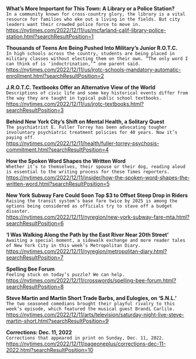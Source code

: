 **What’s More Important for This Town: A Library or a Police Station?**\
`In a community known for cross-country glory, the library is a vital resource for families who eke out a living in the fields. But city leaders want their crowded police force to move in.`\
https://nytimes.com/2022/12/11/us/mcfarland-calif-library-police-station.html?searchResultPosition=1

**Thousands of Teens Are Being Pushed Into Military’s Junior R.O.T.C.**\
`In high schools across the country, students are being placed in military classes without electing them on their own. “The only word I can think of is ‘indoctrination,’” one parent said.`\
https://nytimes.com/2022/12/11/us/jrotc-schools-mandatory-automatic-enrollment.html?searchResultPosition=2

**J.R.O.T.C. Textbooks Offer an Alternative View of the World**\
`Descriptions of civic life and some key historical events differ from the way they are taught in typical public school textbooks.`\
https://nytimes.com/2022/12/11/us/jrotc-textbooks.html?searchResultPosition=3

**Behind New York City’s Shift on Mental Health, a Solitary Quest**\
`The psychiatrist E. Fuller Torrey has been advocating tougher involuntary psychiatric treatment policies for 40 years. Now it’s paying off.`\
https://nytimes.com/2022/12/11/health/fuller-torrey-psychosis-commitment.html?searchResultPosition=4

**How the Spoken Word Shapes the Written Word**\
`Whether it’s to themselves, their spouse or their dog, reading aloud is essential to the writing process for these Times reporters.`\
https://nytimes.com/2022/12/11/insider/how-the-spoken-word-shapes-the-written-word.html?searchResultPosition=5

**New York Subway Fare Could Soon Top $3 to Offset Steep Drop in Riders**\
`Raising the transit system’s base fare twice by 2025 is among the options being considered as officials try to stave off a budget disaster.`\
https://nytimes.com/2022/12/11/nyregion/new-york-subway-fare-mta.html?searchResultPosition=6

**‘I Was Walking Along the Path by the East River Near 20th Street’**\
`Awaiting a special moment, a sidewalk exchange and more reader tales of New York City in this week’s Metropolitan Diary.`\
https://nytimes.com/2022/12/11/nyregion/metropolitan-diary.html?searchResultPosition=7

**Spelling Bee Forum**\
`Feeling stuck on today’s puzzle? We can help.`\
https://nytimes.com/2022/12/11/crosswords/spelling-bee-forum.html?searchResultPosition=8

**Steve Martin and Martin Short Trade Barbs, and Eulogies, on ‘S.N.L.’**\
`The two seasoned comedians brought their playful rivalry to this week’s episode, which featured the musical guest Brandi Carlile.`\
https://nytimes.com/2022/12/11/arts/television/saturday-night-live-steve-martin-short.html?searchResultPosition=9

**Corrections: Dec. 11, 2022**\
`Corrections that appeared in print on Sunday, Dec. 11, 2022.`\
https://nytimes.com/2022/12/11/pageoneplus/corrections-dec-11-2022.html?searchResultPosition=10

